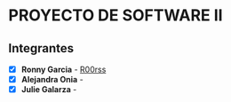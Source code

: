 # PROYECTO DE SOFTWARE II

## Integrantes
- [x] **Ronny Garcia** - [R00rss](https://github.com/R00rss)
- [x] **Alejandra Onia** - []()
- [x] **Julie Galarza** - []()